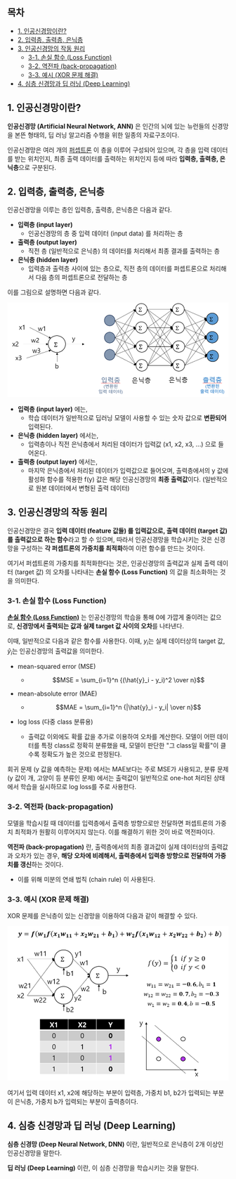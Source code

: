 ## 목차
* [1. 인공신경망이란?](#1-인공신경망이란)
* [2. 입력층, 출력층, 은닉층](#2-입력층-출력층-은닉층)
* [3. 인공신경망의 작동 원리](#3-인공신경망의-작동-원리)
  * [3-1. 손실 함수 (Loss Function)](#3-1-손실-함수-loss-function)
  * [3-2. 역전파 (back-propagation)](#3-2-역전파-back-propagation)
  * [3-3. 예시 (XOR 문제 해결)](#3-3-예시-xor-문제-해결)
* [4. 심층 신경망과 딥 러닝 (Deep Learning)](#4-심층-신경망과-딥-러닝-deep-learning)

## 1. 인공신경망이란?

**인공신경망 (Artificial Neural Network, ANN)** 은 인간의 뇌에 있는 뉴런들의 신경망을 본뜬 형태의, 딥 러닝 알고리즘 수행을 위한 일종의 자료구조이다.

인공신경망은 여러 개의 [퍼셉트론](딥러닝_기초_퍼셉트론.md) 이 층을 이루어 구성되어 있으며, 각 층을 입력 데이터를 받는 위치인지, 최종 출력 데이터를 출력하는 위치인지 등에 따라 **입력층, 출력층, 은닉층**으로 구분된다.

## 2. 입력층, 출력층, 은닉층

인공신경망을 이루는 층인 입력층, 출력층, 은닉층은 다음과 같다.

* **입력층 (input layer)**
  * 인공신경망의 층 중 입력 데이터 (input data) 를 처리하는 층
* **출력층 (output layer)**
  * 직전 층 (일반적으로 은닉층) 의 데이터를 처리해서 최종 결과를 출력하는 층
* **은닉층 (hidden layer)**
  * 입력층과 출력층 사이에 있는 층으로, 직전 층의 데이터를 퍼셉트론으로 처리해서 다음 층의 퍼셉트론으로 전달하는 층 

이를 그림으로 설명하면 다음과 같다.

![인공신경망 예시](./images/인공신경망_1.PNG)

* **입력층 (input layer)** 에는,
  * 학습 데이터가 일반적으로 딥러닝 모델이 사용할 수 있는 숫자 값으로 **변환되어** 입력된다.
* **은닉층 (hidden layer)** 에서는,
  * 입력층이나 직전 은닉층에서 처리된 데이터가 입력값 (x1, x2, x3, ...) 으로 들어온다.
* **출력층 (output layer)** 에서는,
  * 마지막 은닉층에서 처리된 데이터가 입력값으로 들어오며, 출력층에서의 y 값에 활성화 함수를 적용한 f(y) 값은 해당 인공신경망의 **최종 출력값**이다. (일반적으로 원본 데이터에서 변형된 출력 데이터)

## 3. 인공신경망의 작동 원리

인공신경망은 결국 **입력 데이터 (feature 값들) 를 입력값으로, 출력 데이터 (target 값) 를 출력값으로 하는 함수**라고 할 수 있으며, 따라서 인공신경망을 학습시키는 것은 신경망을 구성하는 **각 퍼셉트론의 가중치를 최적화**하여 이런 함수를 만드는 것이다.

여기서 퍼셉트론의 가중치를 최적화한다는 것은, 인공신경망의 출력값과 실제 출력 데이터 (target 값) 의 오차를 나타내는 **손실 함수 (Loss Function)** 의 값을 최소화하는 것을 의미한다.

### 3-1. 손실 함수 (Loss Function)

**[손실 함수 (Loss Function)](딥러닝_기초_Loss_function.md)** 는 인공신경망의 학습을 통해 0에 가깝게 줄이려는 값으로, **신경망에서 출력되는 값과 실제 target 값 사이의 오차**를 나타낸다.

이때, 일반적으로 다음과 같은 함수를 사용한다. 이때, $y_i$는 실제 데이터상의 target 값, $\hat{y}_i$는 인공신경망의 출력값을 의미한다.

* mean-squared error (MSE)
  * $$MSE = \sum_{i=1}^n {(\hat{y}_i - y_i)^2 \over n}$$

* mean-absolute error (MAE)
  * $$MAE = \sum_{i=1}^n {|\hat{y}_i - y_i| \over n}$$

* log loss (다중 class 분류용)
  * 출력값 이외에도 확률 값을 추가로 이용하여 오차를 계산한다. 모델이 어떤 데이터를 특정 class로 정확히 분류했을 때, 모델이 판단한 "그 class일 확률"이 클수록 정확도가 높은 것으로 판정된다.

회귀 문제 (y 값을 예측하는 문제) 에서는 MAE보다는 주로 MSE가 사용되고, 분류 문제 (y 값이 개, 고양이 등 분류인 문제) 에서는 출력값이 일반적으로 one-hot 처리된 상태에서 학습을 실시하므로 log loss를 주로 사용한다.

### 3-2. 역전파 (back-propagation)

모델을 학습시킬 때 데이터를 입력층에서 출력층 방향으로만 전달하면 퍼셉트론의 가중치 최적화가 원활히 이루어지지 않는다. 이를 해결하기 위한 것이 바로 역전파이다.

**역전파 (back-propagation)** 란, 출력층에서의 최종 결과값이 실제 데이터상의 출력값과 오차가 있는 경우, **해당 오차에 비례해서, 출력층에서 입력층 방향으로 전달하여 가중치를 갱신**하는 것이다.
* 이를 위해 미분의 연쇄 법칙 (chain rule) 이 사용된다.

### 3-3. 예시 (XOR 문제 해결)

XOR 문제를 은닉층이 있는 신경망을 이용하여 다음과 같이 해결할 수 있다.

![XOR 문제 해결 예시](./images/인공신경망_2.PNG)

여기서 입력 데이터 x1, x2에 해당하는 부분이 입력층, 가중치 b1, b2가 입력되는 부분이 은닉층, 가중치 b가 입력되는 부분이 출력층이다.

## 4. 심층 신경망과 딥 러닝 (Deep Learning)

**심층 신경망 (Deep Neural Network, DNN)** 이란, 일반적으로 은닉층이 2개 이상인 인공신경망을 말한다.

**딥 러닝 (Deep Learning)** 이란, 이 심층 신경망을 학습시키는 것을 말한다.
